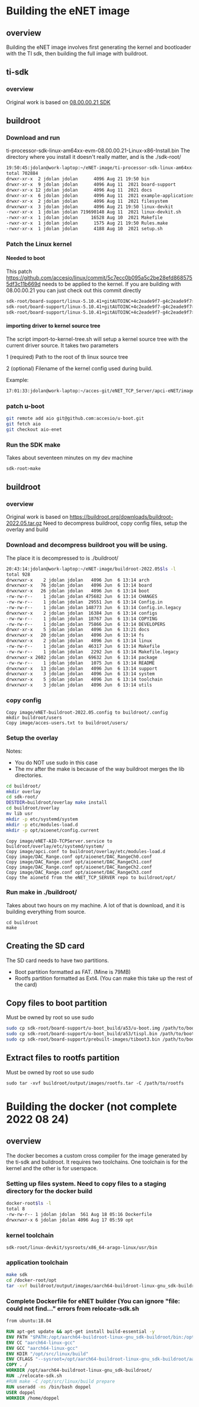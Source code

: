 # Building the eNET image
## overview
Building the eNET image involves first generating the kernel and bootloader with the TI sdk, then building the full image with buildroot.
## ti-sdk

### overview
Original work is based on [08.00.00.21 SDK](https://www.ti.com/tool/download/PROCESSOR-SDK-LINUX-AM64X/08.00.00.21)

## buildroot

### Download and run
ti-processor-sdk-linux-am64xx-evm-08.00.00.21-Linux-x86-Install.bin
The directory where you install it doesn't really matter, and is the ./sdk-root/
```sh
19:50:45:jdolan@work-laptop:~/eNET-image/ti-processor-sdk-linux-am64xx-evm-08.00.00.21$ls -l
total 702884
drwxr-xr-x  2 jdolan jdolan      4096 Aug 21 19:50 bin
drwxr-xr-x  9 jdolan jdolan      4096 Aug 11  2021 board-support
drwxr-xr-x 12 jdolan jdolan      4096 Aug 11  2021 docs
drwxr-xr-x  6 jdolan jdolan      4096 Aug 11  2021 example-applications
drwxr-xr-x  2 jdolan jdolan      4096 Aug 11  2021 filesystem
drwxrwxr-x  3 jdolan jdolan      4096 Aug 21 19:50 linux-devkit
-rwxr-xr-x  1 jdolan jdolan 719690148 Aug 11  2021 linux-devkit.sh
-rwxr-xr-x  1 jdolan jdolan     16528 Aug 10  2021 Makefile
-rwxr-xr-x  1 jdolan jdolan      1575 Aug 21 19:50 Rules.make
-rwxr-xr-x  1 jdolan jdolan      4188 Aug 10  2021 setup.sh
```

### Patch the Linux kernel
#### Needed to boot
This patch https://github.com/accesio/linux/commit/5c7ecc0b095a5c2be28efd8685755df3c11b669d needs to be applied to the kernel. If you are building with 08.00.00.21 you can just check out this commit directly

```sh
sdk-root/board-support/linux-5.10.41+gitAUTOINC+4c2eade9f7-g4c2eade9f7>git remote add aio git@github.com:accesio/linux.git
sdk-root/board-support/linux-5.10.41+gitAUTOINC+4c2eade9f7-g4c2eade9f7>git fetch aio
sdk-root/board-support/linux-5.10.41+gitAUTOINC+4c2eade9f7-g4c2eade9f7>git checkout 5c7ecc0b
```

#### importing driver to kernel source tree
The script import-to-kernel-tree.sh will setup a kernel source tree with the current driver source. It takes two parameters

1 (required) Path to the root of th linux source tree

2 (optional) Filename of the kernel config used during build.

Example:
```sh
17:01:33:jdolan@work-laptop:~/acces-git/eNET_TCP_Server/apci-eNET/image$./import-to-kernel-tree.sh /home/jdolan/eNET-image/ti-processor-sdk-linux-am64xx-evm-08.00.00.21/board-support/linux-5.10.41+gitAUTOINC+4c2eade9f7-g4c2eade9f7/ /home/jdolan/eNET-image/ti-processor-sdk-linux-am64xx-evm-08.00.00.21/board-support/linux-5.10.41+gitAUTOINC+4c2eade9f7-g4c2eade9f7/arch/arm64/configs/tisdk_am64xx-evm_defconfig
```

### patch u-boot
```sh
git remote add aio git@github.com:accesio/u-boot.git
git fetch aio
git checkout aio-enet
```


### Run the SDK make
Takes about seventeen minutes on my dev machine
```sh
sdk-root>make
```


## buildroot
### overview
Original work is based on https://buildroot.org/downloads/buildroot-2022.05.tar.gz
Need to decompress buildroot, copy config files, setup the overlay and build


### Download and decompress buildroot you will be using.
The place it is decompressed to is ./buildroot/
```sh
20:43:14:jdolan@work-laptop:~/eNET-image/buildroot-2022.05$ls -l
total 928
drwxrwxr-x    2 jdolan jdolan   4096 Jun  6 13:14 arch
drwxrwxr-x   76 jdolan jdolan   4096 Jun  6 13:14 board
drwxrwxr-x   26 jdolan jdolan   4096 Jun  6 13:14 boot
-rw-rw-r--    1 jdolan jdolan 475682 Jun  6 13:14 CHANGES
-rw-rw-r--    1 jdolan jdolan  29551 Jun  6 13:14 Config.in
-rw-rw-r--    1 jdolan jdolan 148773 Jun  6 13:14 Config.in.legacy
drwxrwxr-x    2 jdolan jdolan  16384 Jun  6 13:14 configs
-rw-rw-r--    1 jdolan jdolan  18767 Jun  6 13:14 COPYING
-rw-rw-r--    1 jdolan jdolan  75866 Jun  6 13:14 DEVELOPERS
drwxr-xr-x    5 jdolan jdolan   4096 Jun  6 13:21 docs
drwxrwxr-x   20 jdolan jdolan   4096 Jun  6 13:14 fs
drwxrwxr-x    2 jdolan jdolan   4096 Jun  6 13:14 linux
-rw-rw-r--    1 jdolan jdolan  46317 Jun  6 13:14 Makefile
-rw-rw-r--    1 jdolan jdolan   2292 Jun  6 13:14 Makefile.legacy
drwxrwxr-x 2602 jdolan jdolan  69632 Jun  6 13:14 package
-rw-rw-r--    1 jdolan jdolan   1075 Jun  6 13:14 README
drwxrwxr-x   13 jdolan jdolan   4096 Jun  6 13:14 support
drwxrwxr-x    3 jdolan jdolan   4096 Jun  6 13:14 system
drwxrwxr-x    5 jdolan jdolan   4096 Jun  6 13:14 toolchain
drwxrwxr-x    3 jdolan jdolan   4096 Jun  6 13:14 utils
```

### copy config
```
Copy image/eNET-buildroot-2022.05.config to buildroot/.config
mkdir buildroot/users
Copy image/acces-users.txt to buildroot/users/
```

### Setup the overlay
Notes:
* You do NOT use sudo in this case
* The mv after the make is because of the way buildroot merges the lib directories.

```sh
cd buildroot/
mkdir overlay
cd sdk-root/
DESTDIR=buildroot/overlay make install
cd buildroot/overlay
mv lib usr
mkdir -p etc/systemd/system
mkdir -p etc/modules-load.d
mkdir -p opt/aioenet/config.current


```
```
Copy image/eNET-AIO-TCPServer.service to buildroot/overlay/etc/systemd/system/
Copy image/apci.conf to buildroot/overlay/etc/modules-load.d
Copy image/DAC_Range.conf opt/aioenet/DAC_RangeCh0.conf
Copy image/DAC_Range.conf opt/aioenet/DAC_RangeCh1.conf
Copy image/DAC_Range.conf opt/aioenet/DAC_RangeCh2.conf
Copy image/DAC_Range.conf opt/aioenet/DAC_RangeCh3.conf
Copy the aionetd from the eNET_TCP_SERVER repo to buildroot/opt/
```


### Run make in ./buildroot/
Takes about two hours on my machine. A lot of that is download, and it is building everything from source.
```
cd buildroot
make
```

## Creating the SD card
The SD card needs to have two partitions.
* Boot partition formatted as FAT. (Mine is 79MB)
* Rootfs partition formatted as Ext4. (You can make this take up the rest of the card)

## Copy files to boot partition
Must be owned by root so use sudo
```sh
sudo cp sdk-root/board-support/u-boot_build/a53/u-boot.img /path/to/boot/
sudo cp sdk-root/board-support/u-boot_build/a53/tispl.bin /path/to/boot/
sudo cp sdk-root/board-support/prebuilt-images/tiboot3.bin /path/to/boot/
```

## Extract files to rootfs partition
Must be owned by root so use sudo
```
sudo tar -xvf buildroot/output/images/rootfs.tar -C /path/to/rootfs
```



# Building the docker (not complete 2022 08 24)
## overview
The docker becomes a custom cross compiler for the image generated by the ti-sdk and buildroot. It requires two toolchains. One toolchain is for the kernel and the other is for userspace.

### Setting up files system. Need to copy files to a staging directory for the docker build
```sh
docker-root$ls -l
total 8
-rw-rw-r-- 1 jdolan jdolan  561 Aug 18 05:16 Dockerfile
drwxrwxr-x 6 jdolan jdolan 4096 Aug 17 05:59 opt
```

### kernel toolchain
```
sdk-root/linux-devkit/sysroots/x86_64-arago-linux/usr/bin
```

### application toolchain
```sh
make sdk
cd /docker-root/opt
tar -xvf buildroot/output/images/aarch64-buildroot-linux-gnu_sdk-buildroot.tar.gz
```

### Complete Dockerfile for eNET builder (You can ignore "file: could not find..." errors from relocate-sdk.sh
```Dockerfile
from ubuntu:18.04

RUN apt-get update && apt-get install build-essential -y
ENV PATH "$PATH:/opt/aarch64-buildroot-linux-gnu_sdk-buildroot/bin:/opt/ti-sdk-sysroot/usr/bin:"
ENV CC "aarch64-linux-gcc"
ENV GCC "aarch64-linux-gcc"
ENV KDIR "/opt/src/linux/build"
ENV CFLAGS "--sysroot=/opt/aarch64-buildroot-linux-gnu_sdk-buildroot/aarch64-buildroot-linux-gnu/sysroot"
COPY . /
WORKDIR /opt/aarch64-buildroot-linux-gnu_sdk-buildroot/
RUN ./relocate-sdk.sh
#RUN make -C /opt/src/linux/build prepare
RUN useradd -ms /bin/bash doppel
USER doppel
WORKDIR /home/doppel
```
